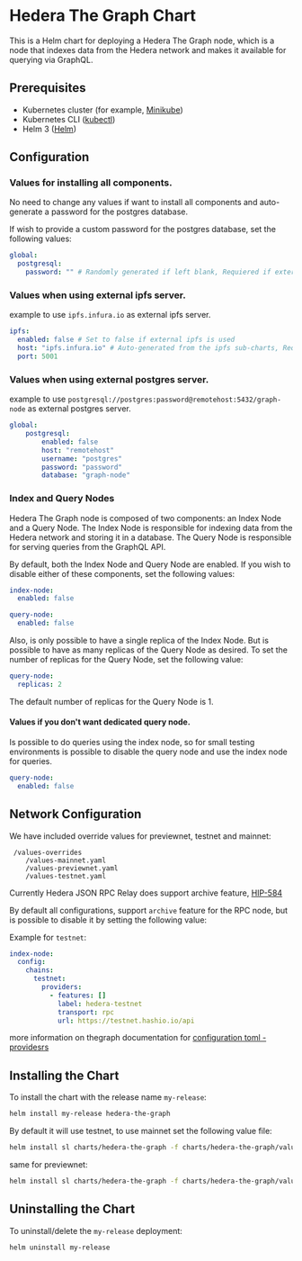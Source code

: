 
# Hedera The Graph Chart

This is a Helm chart for deploying a Hedera The Graph node, which is a node that indexes data from the Hedera network and makes it available for querying via GraphQL.

## Prerequisites

- Kubernetes cluster (for example, [Minikube](https://minikube.sigs.k8s.io/docs/))
- Kubernetes CLI ([kubectl](https://kubernetes.io/docs/tasks/tools/))
- Helm 3 ([Helm](https://helm.sh/docs/intro/install/))

## Configuration

### Values for installing all components.

No need to change any values if want to install all components and auto-generate a password for the postgres database.

If wish to provide a custom password for the postgres database, set the following values:

```yaml
global:
  postgresql:    
    password: "" # Randomly generated if left blank, Requiered if external postgresql is used

```

### Values when using external ipfs server.

example to use `ipfs.infura.io` as external ipfs server.

```yaml
ipfs:
  enabled: false # Set to false if external ipfs is used
  host: "ipfs.infura.io" # Auto-generated from the ipfs sub-charts, Requiered if external ipfs is used
  port: 5001
```

### Values when using external postgres server.

example to use `postgresql://postgres:password@remotehost:5432/graph-node` as external postgres server.

```yaml
global:
    postgresql:
        enabled: false 
        host: "remotehost"
        username: "postgres"
        password: "password"
        database: "graph-node"
```


### Index and Query Nodes

Hedera The Graph node is composed of two components: an Index Node and a Query Node. The Index Node is responsible for indexing data from the Hedera network and storing it in a database. The Query Node is responsible for serving queries from the GraphQL API.

By default, both the Index Node and Query Node are enabled. If you wish to disable either of these components, set the following values:

```yaml
index-node:
  enabled: false

query-node:
  enabled: false
```

Also, is only possible to have a single replica of the Index Node. But is possible to have as many replicas of the Query Node as desired. To set the number of replicas for the Query Node, set the following value:

```yaml
query-node:
  replicas: 2
```

The default number of replicas for the Query Node is 1.

#### Values if you don't want dedicated query node.
Is possible to do queries using the index node, so for small testing environments is possible to disable the query node and use the index node for queries.

  ```yaml
  query-node:
    enabled: false
  ```

## Network Configuration
We have included override values for previewnet, testnet and mainnet:
```
 /values-overrides
    /values-mainnet.yaml
    /values-previewnet.yaml
    /values-testnet.yaml
```
Currently Hedera JSON RPC Relay does support archive feature, [HIP-584](https://hips.hedera.com/hip/hip-584)

By default all configurations, support `archive` feature for the RPC node, but is possible to disable it by setting the following value:

Example for `testnet`:
```yaml
index-node:
  config:
    chains:
      testnet:
        providers:
          - features: []
            label: hedera-testnet
            transport: rpc
            url: https://testnet.hashio.io/api

```
more information on thegraph documentation for [configuration toml - providesrs](https://github.com/graphprotocol/graph-node/blob/master/docs/config.md#configuring-ethereum-providers)

## Installing the Chart

To install the chart with the release name `my-release`:

```bash
helm install my-release hedera-the-graph 
```

By default it will use testnet, to use mainnet set the following value file:

```bash
helm install sl charts/hedera-the-graph -f charts/hedera-the-graph/values-overrides/values-mainnet.yaml  
```

same for previewnet:

```bash
helm install sl charts/hedera-the-graph -f charts/hedera-the-graph/values-overrides/values-previewnet.yaml  
```



## Uninstalling the Chart

To uninstall/delete the `my-release` deployment:

```bash
helm uninstall my-release
```
